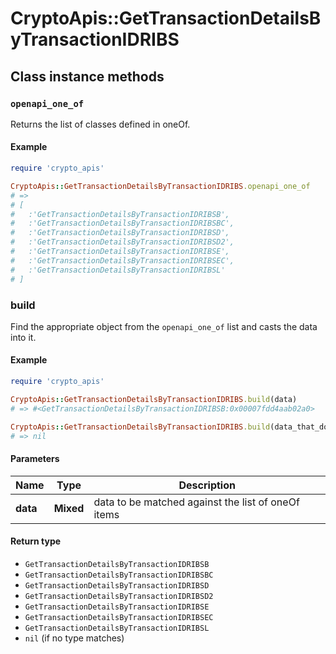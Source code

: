 # CryptoApis::GetTransactionDetailsByTransactionIDRIBS

## Class instance methods

### `openapi_one_of`

Returns the list of classes defined in oneOf.

#### Example

```ruby
require 'crypto_apis'

CryptoApis::GetTransactionDetailsByTransactionIDRIBS.openapi_one_of
# =>
# [
#   :'GetTransactionDetailsByTransactionIDRIBSB',
#   :'GetTransactionDetailsByTransactionIDRIBSBC',
#   :'GetTransactionDetailsByTransactionIDRIBSD',
#   :'GetTransactionDetailsByTransactionIDRIBSD2',
#   :'GetTransactionDetailsByTransactionIDRIBSE',
#   :'GetTransactionDetailsByTransactionIDRIBSEC',
#   :'GetTransactionDetailsByTransactionIDRIBSL'
# ]
```

### build

Find the appropriate object from the `openapi_one_of` list and casts the data into it.

#### Example

```ruby
require 'crypto_apis'

CryptoApis::GetTransactionDetailsByTransactionIDRIBS.build(data)
# => #<GetTransactionDetailsByTransactionIDRIBSB:0x00007fdd4aab02a0>

CryptoApis::GetTransactionDetailsByTransactionIDRIBS.build(data_that_doesnt_match)
# => nil
```

#### Parameters

| Name | Type | Description |
| ---- | ---- | ----------- |
| **data** | **Mixed** | data to be matched against the list of oneOf items |

#### Return type

- `GetTransactionDetailsByTransactionIDRIBSB`
- `GetTransactionDetailsByTransactionIDRIBSBC`
- `GetTransactionDetailsByTransactionIDRIBSD`
- `GetTransactionDetailsByTransactionIDRIBSD2`
- `GetTransactionDetailsByTransactionIDRIBSE`
- `GetTransactionDetailsByTransactionIDRIBSEC`
- `GetTransactionDetailsByTransactionIDRIBSL`
- `nil` (if no type matches)

